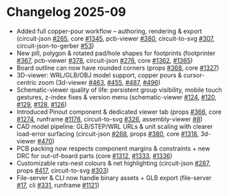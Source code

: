 # Changelog 2025-09

- Added full copper-pour workflow – authoring, rendering & export (circuit-json [#265](https://github.com/tscircuit/circuit-json/pull/265), core [#1345](https://github.com/tscircuit/core/pull/1345), pcb-viewer [#380](https://github.com/tscircuit/pcb-viewer/pull/380), circuit-to-svg [#307](https://github.com/tscircuit/circuit-to-svg/pull/307), circuit-json-to-gerber [#53](https://github.com/tscircuit/circuit-json-to-gerber/pull/53))
- New pill, polygon & rotated pad/​hole shapes for footprints (footprinter [#367](https://github.com/tscircuit/footprinter/pull/367), pcb-viewer [#378](https://github.com/tscircuit/pcb-viewer/pull/378), circuit-json [#276](https://github.com/tscircuit/circuit-json/pull/276), core [#1362](https://github.com/tscircuit/core/pull/1362), [#1365](https://github.com/tscircuit/core/pull/1365))
- Board outline can now have rounded corners (props [#368](https://github.com/tscircuit/props/pull/368), core [#1327](https://github.com/tscircuit/core/pull/1327))
- 3D-viewer: WRL/GLB/OBJ model support, copper pours & cursor-centric zoom (3d-viewer [#463](https://github.com/tscircuit/3d-viewer/pull/463), [#455](https://github.com/tscircuit/3d-viewer/pull/455), [#487](https://github.com/tscircuit/3d-viewer/pull/487), [#496](https://github.com/tscircuit/3d-viewer/pull/496))
- Schematic-viewer quality of life: persistent group visibility, mobile touch gestures, z-index fixes & version menu (schematic-viewer [#124](https://github.com/tscircuit/schematic-viewer/pull/124), [#120](https://github.com/tscircuit/schematic-viewer/pull/120), [#129](https://github.com/tscircuit/schematic-viewer/pull/129), [#128](https://github.com/tscircuit/schematic-viewer/pull/128), [#126](https://github.com/tscircuit/schematic-viewer/pull/126))
- Introduced Pinout component & dedicated viewer tab (props [#366](https://github.com/tscircuit/props/pull/366), core [#1274](https://github.com/tscircuit/core/pull/1274), runframe [#1178](https://github.com/tscircuit/runframe/pull/1178), circuit-to-svg [#326](https://github.com/tscircuit/circuit-to-svg/pull/326), assembly-viewer [#8](https://github.com/tscircuit/assembly-viewer/pull/8))
- CAD model pipeline: GLB/STEP/WRL URLs & unit scaling with clearer load-error surfacing (circuit-json [#268](https://github.com/tscircuit/circuit-json/pull/268), props [#380](https://github.com/tscircuit/props/pull/380), core [#1318](https://github.com/tscircuit/core/pull/1318), 3d-viewer [#470](https://github.com/tscircuit/3d-viewer/pull/470))
- PCB packing now respects component margins & constraints + new DRC for out-of-board parts (core [#1312](https://github.com/tscircuit/core/pull/1312), [#1333](https://github.com/tscircuit/core/pull/1333), [#1336](https://github.com/tscircuit/core/pull/1336))
- Customizable rats-nest colours & net highlighting (circuit-json [#287](https://github.com/tscircuit/circuit-json/pull/287), props [#417](https://github.com/tscircuit/props/pull/417), circuit-to-svg [#303](https://github.com/tscircuit/circuit-to-svg/pull/303))
- File-server & CLI now handle binary assets + GLB export (file-server [#17](https://github.com/tscircuit/file-server/pull/17), cli [#331](https://github.com/tscircuit/cli/pull/331), runframe [#1121](https://github.com/tscircuit/runframe/pull/1121))
